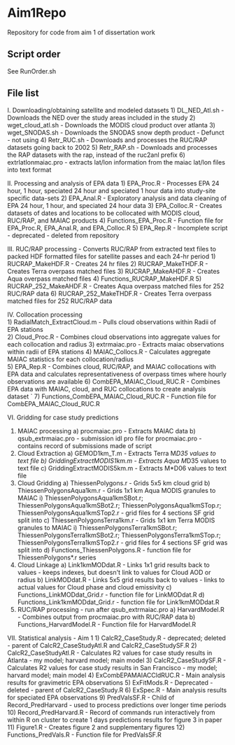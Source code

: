 # Aim1Repo
Repository for code from aim 1 of dissertation work

## Script order
See RunOrder.sh

## File list

I. Downloading/obtaining satellite and modeled datasets
	1) DL_NED_Atl.sh - Downloads the NED over the study areas included in the study
	2) wget_cloud_atl.sh - Downloads the MODIS cloud product over atlanta
	3) wget_SNODAS.sh - Downloads the SNODAS snow depth product - Defunct - not using
	4) Retr_RUC.sh - Downloads and processes the RUC/RAP datasets going back to 2002
	5) Retr_RAP.sh - Downloads and processes the RAP datasets with the rap, instead of the ruc2anl prefix
	6) extrlatlonmaiac.pro - extracts lat/lon information from the maiac lat/lon files into text format

II. Processing and analysis of EPA data
	1) EPA_Proc.R - Processes EPA 24 hour, 1 hour, speciated 24 hour and speciated 1 hour data into study-site specific data-sets 
	2) EPA_Anal.R - Exploratory analysis and data cleaning of EPA 24 hour, 1 hour, and speciated 24 hour data
	3) EPA_Colloc.R - Creates datasets of dates and locations to be collocated with MODIS cloud, RUC/RAP, and MAIAC products
	4) Functions_EPA_Proc.R - Function file for EPA_Proc.R, EPA_Anal.R, and EPA_Colloc.R
  5) EPA_Rep.R - Incomplete script - deprecated - deleted from repository

III. RUC/RAP processing - Converts RUC/RAP from extracted text files to packed HDF formatted files for satellite passes and each 24-hr period
	1) RUCRAP_MakeHDF.R - Creates 24 hr files
	2) RUCRAP_MakeTHDF.R - Creates Terra overpass matched files
	3) RUCRAP_MakeAHDF.R - Creates Aqua overpass matched files
	4) Functions_RUCRAP_MakeHDF.R
	5) RUCRAP_252_MakeAHDF.R - Creates Aqua overpass matched files for 252 RUC/RAP data
	6) RUCRAP_252_MakeTHDF.R - Creates Terra overpass matched files for 252 RUC/RAP data

IV. Collocation processing	
	1) RadialMatch_ExtractCloud.m - Pulls cloud observations within Radii of EPA stations   
	2) Cloud_Proc.R - Combines cloud observations into aggregate values for each collocation and radius
	3) extrmaiac.pro - Extracts maiac observations within radii of EPA stations
	4) MAIAC_Collocs.R - Calculates aggregate MAIAC statistics for each collocation/radius	
	5) EPA_Rep.R - Combines cloud, RUC/RAP, and MAIAC collocations with EPA data and calculates representativeness of overpass times where hourly observations are available
	6) CombEPA_MAIAC_Cloud_RUC.R - Combines EPA data with MAIAC, cloud, and RUC collocations to create analysis dataset
`	7) Functions_CombEPA_MAIAC_Cloud_RUC.R - Function file for CombEPA_MAIAC_Cloud_RUC.R

VI. Gridding for case study predictions
  1) MAIAC processing
    a) procmaiac.pro - Extracts MAIAC data 
    b) qsub_extrmaiac.pro - submission idl pro file for procmaiac.pro - contains record of submissions made of script
  2) Cloud Extraction
    a) GEMOD1km_T.m - Extracts Terra M*D35 values to text file
    b) GriddingExtractMODIS1km.m - Extracts Aqua M*D35 values to text file
    c) GriddingExtractMODIS5km.m - Extracts M*D06 values to text file
  3) Cloud Gridding
    a) ThiessenPolygons.r - Grids 5x5 km cloud grid
    b) ThiessenPolygonsAqua1km.r - Grids 1x1 km Aqua MODIS granules to MAIAC
      i) ThiessenPolygonsAqua1kmSBot.r; ThiessenPolygonsAqua1kmSBot2.r; ThiessenPolygonsAqua1kmSTop.r; ThiessenPolygonsAqua1kmSTop2.r - grid files for 4 sections SF grid split into
    c) ThiessenPolygonsTerra1km.r - Grids 1x1 km Terra MODIS granules to MAIAC
      i) ThiessenPolygonsTerra1kmSBot.r; ThiessenPolygonsTerra1kmSBot2.r; ThiessenPolygonsTerra1kmSTop.r; ThiessenPolygonsTerra1kmSTop2.r - grid files for 4 sections SF grid was split into
    d) Functions_ThiessenPolygons.R - function file for ThiessenPolygons*.r series
  4) Cloud Linkage
    a) Link1kmMODdat.R - Links 1x1 grid results back to values - keeps indexes, but doesn't link to values for Cloud AOD or radius
    b) LinkMODdat.R - Links 5x5 grid results back to values - links to actual values for Cloud phase and cloud emissivity
    c) Functions_LinkMODdat_Grid.r - function file for LinkMODdat.R
    d) Functions_Link1kmMODdat_Grid.r - function file for Link1kmMODdat.R
  5) RUC/RAP processing - run after qsub_extrmaiac.pro
    a) HarvardModel.R - Combines output from procmaiac.pro with RUC/RAP data
    b) Functions_HarvardModel.R - Function file for HarvardModel.R

VII. Statistical analysis - Aim 1
	1) CalcR2_CaseStudy.R - deprecated; deleted - parent of CalcR2_CaseStudyAtl.R and CalcR2_CaseStudySF.R
	2) CalcR2_CaseStudyAtl.R - Calculates R2 values for case study results in Atlanta - my model; harvard model; main model 
	3) CalcR2_CaseStudySF.R -  Calculates R2 values for case study results in San Francisco - my model; harvard model; main model
	4) ExCombEPAMAIACCldRUC.R - Main analysis results for gravimetric EPA observations
	5) ExFitMods.R - Deprecated - deleted - parent of CalcR2_CaseStudy.R 
	6) ExSpec.R - Main analysis results for speciated EPA observations
	9) PredValsSF.R - Child of Record_PredHarvard - used to process predictions over longer time periods
	10) Record_PredHarvard.R - Record of commands run interactively from within R on cluster to create 1 days predictions results for figure 3 in paper  
  11) Figure1.R - Creates figure 2 and supplementary figures
  12) Functions_PredVals.R - Function file for PredValsSF.R

